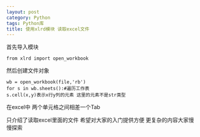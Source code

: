 ```yaml
---
layout: post
category: Python
tags: Python库
title: 使用xlrd模块 读取excel文件
---
```

首先导入模块

	from xlrd import open_workbook
然后创建文件对象

	wb = open_workbook(file,'rb')
	for s in wb.sheets():#遍历工作表
	s.cell(x,y)表示x行y列的元素 这里的元素不是str类型

在excel中 两个单元格之间相差一个Tab

只介绍了读取excel里面的文件 希望对大家的入门提供方便 更复杂的内容大家慢慢探索